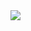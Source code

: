 <img src="https://capsule-render.vercel.app/api?type=waving!&color=CFFFE5&height=150&section=header&text=GeonDori%20&fontSize=45&fontColor=FFFFFF&fontAligin=20" />
